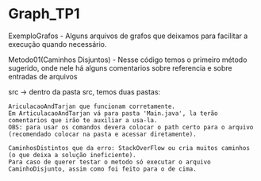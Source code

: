 # Graph_TP1

ExemploGrafos - Alguns arquivos de grafos que deixamos para facilitar a execução quando necessário.

Metodo01(Caminhos Disjuntos) - Nesse código temos o primeiro método sugerido, onde nele há alguns comentarios sobre referencia e sobre entradas de arquivos

src -> dentro da pasta src, temos duas pastas: 
    
    AriculacaoAndTarjan que funcionam corretamente.
    Em ArticulacaoAndTarjan vá para pasta 'Main.java', la terão comentarios que irão te auxiliar a usa-la.
    OBS: para usar os comandos devera colocar o path certo para o arquivo (recomendado colocar na pasta e acessar diretamente).

    CaminhosDistintos que da erro: StackOverFlow ou cria muitos caminhos (o que deixa a solução ineficiente).
    Para caso de querer testar o metodo só executar o arquivo CaminhoDisjunto, assim como foi feito para o de cima.
